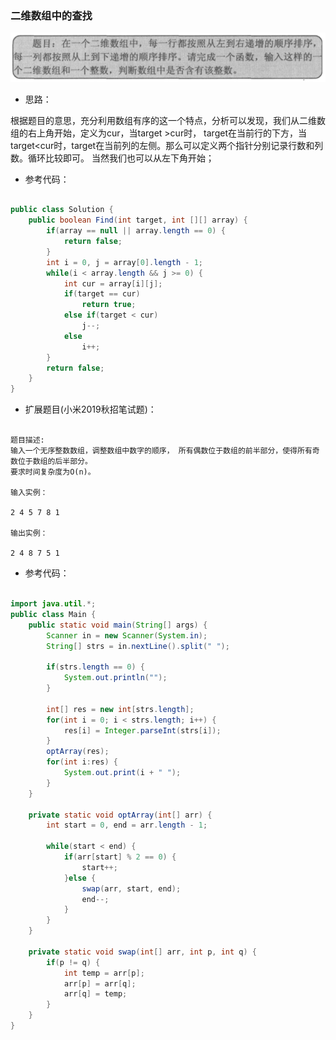 ### 二维数组中的查找

![二维数组中的查找](https://github.com/ytuan996/notebook/blob/master/image/%E4%BA%8C%E7%BB%B4%E6%95%B0%E7%BB%84%E4%B8%AD%E7%9A%84%E6%9F%A5%E6%89%BE.png?raw=true)

- 思路：

根据题目的意思，充分利用数组有序的这一个特点，分析可以发现，我们从二维数组的右上角开始，定义为cur，当target >cur时，
target在当前行的下方，当target<cur时，target在当前列的左侧。那么可以定义两个指针分别记录行数和列数。循环比较即可。
当然我们也可以从左下角开始；

- 参考代码：

```java

public class Solution {
    public boolean Find(int target, int [][] array) {
        if(array == null || array.length == 0) {
            return false;
        }
        int i = 0, j = array[0].length - 1;
        while(i < array.length && j >= 0) {
            int cur = array[i][j];
            if(target == cur)
                return true;
            else if(target < cur) 
                j--;
            else 
                i++;
        }
        return false;
    }
}
```

- 扩展题目(小米2019秋招笔试题)：

```

题目描述:
输入一个无序整数数组，调整数组中数字的顺序， 所有偶数位于数组的前半部分，使得所有奇数位于数组的后半部分。
要求时间复杂度为O(n)。

输入实例：

2 4 5 7 8 1

输出实例：

2 4 8 7 5 1
```

- 参考代码：

```java

import java.util.*;
public class Main {
    public static void main(String[] args) {
        Scanner in = new Scanner(System.in);
        String[] strs = in.nextLine().split(" ");
        
        if(strs.length == 0) {
            System.out.println("");
        }
        
        int[] res = new int[strs.length];
        for(int i = 0; i < strs.length; i++) {
            res[i] = Integer.parseInt(strs[i]);
        }
        optArray(res);
        for(int i:res) {
            System.out.print(i + " ");
        }
    }
    
    private static void optArray(int[] arr) {
        int start = 0, end = arr.length - 1;
        
        while(start < end) {
            if(arr[start] % 2 == 0) {
                start++;
            }else {
                swap(arr, start, end);
                end--;
            }
        }
    }
    
    private static void swap(int[] arr, int p, int q) {
        if(p != q) {
            int temp = arr[p];
            arr[p] = arr[q];
            arr[q] = temp;
        }
    }
}
```